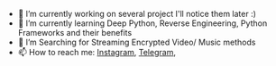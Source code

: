 
- 🔭 I’m currently working on several project I'll notice them later :)
- 🌱 I’m currently learning Deep Python, Reverse Engineering, Python Frameworks and their benefits
- 🤔 I’m Searching for Streaming Encrypted Video/ Music methods
- 📫 How to reach me: <a href="https://instagram.com/Ali_Rn_">Instagram</a>, <a href="https://telegram.me/Al1_Rn">Telegram</a>, 

<!--
**AliRn76/AliRn76** is a ✨ _special_ ✨ repository because its `README.md` (this file) appears on your GitHub profile.

Here are some ideas to get you started:

- 🔭 I’m currently working on ...
- 🌱 I’m currently learning ...
- 👯 I’m looking to collaborate on ...
- 🤔 I’m looking for help with ...
- 💬 Ask me about ...
- 📫 How to reach me: ...
- 😄 Pronouns: ...
- ⚡ Fun fact: ...
-->
